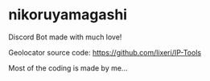 # nikoruyamagashi
Discord Bot made with much love!

Geolocator source code:
https://github.com/lixeri/IP-Tools

Most of the coding is made by me...

